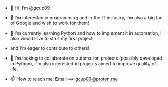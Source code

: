 - 👋 Hi, I’m @gcup09
- 👀 I’m interested in programming and in the IT industry, i'm also a big fan of Google and wish to work for them!

- 🌱 I’m currently learning Python and how to implement it in automation, i also would love to start my first project
-    and i'm eager to contribute to others!

- 💞️ I’m looking to collaborate on automation projects (possibly developed in Python), I'm also interested in projects
     aimed to improve quality of life.

- 📫 How to reach me: Email ==> gcup09@proton.me

<!---
gcup09/gcup09 is a ✨ special ✨ repository because its `README.md` (this file) appears on your GitHub profile.
You can click the Preview link to take a look at your changes.
--->
